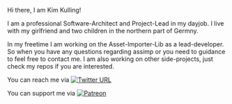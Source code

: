 Hi there, I am Kim Kulling!

I am a professional Software-Architect and Project-Lead in my dayjob. I live with my girlfriend and two children in the northern part of Germny.

In my freetime I am working on the Asset-Importer-Lib as a lead-developer. So when you have any questions regarding assimp or you need to guidance to feel free to contact me.
I am also working on other side-projects, just check my repos if you are interested.

You can reach me via [![Twitter URL](https://img.shields.io/twitter/url/https/twitter.com/bukotsunikki.svg?style=social&label=Follow%20%40kimkulling)](https://twitter.com/kimkulling)

You can support me via [![Patreon](https://cloud.githubusercontent.com/assets/8225057/5990484/70413560-a9ab-11e4-8942-1a63607c0b00.png)](http://www.patreon.com/assimp)
